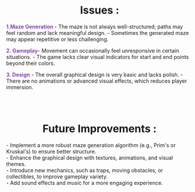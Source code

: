 
<h1 align="center">Issues :</h1>  
<p> <span style="font-weight:bold; color :rgb(127, 71, 169); "> 1.Maze Generation </span> - The maze is not always well-structured; paths may feel random and lack meaningful design. - Sometimes the generated maze may appear repetitive or less challenging. </p>
<p> <span style="font-weight:bold; color :rgb(127, 71, 169); ">
2.  Gameplay</span>- Movement can occasionally feel unresponsive in certain situations. - The game lacks clear visual indicators for start and end points beyond their colors. </p>
<p><span style="font-weight:bold; color :rgb(127, 71, 169); ">
3. Design</span> - The overall graphical design is very basic and lacks polish. - There are no animations or advanced visual effects, which reduces player immersion.
</p>

<br>
<br>
<h1 align="center">Future Improvements :</h1>  
<p>
- Implement a more robust maze generation algorithm (e.g., Prim's or Kruskal's) to ensure better structure.<br>
-  Enhance the graphical design with textures, animations, and visual themes. 
<br>
-  Introduce new mechanics, such as traps, moving obstacles, or collectibles, to improve gameplay variety. <br>
-  Add sound effects and music for a more engaging experience.
</p>
